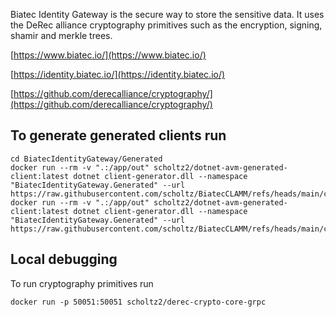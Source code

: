 ﻿Biatec Identity Gateway is the secure way to store the sensitive data. It uses the DeRec alliance cryptography primitives such as the encryption, signing, shamir and merkle trees.

[https://www.biatec.io/](https://www.biatec.io/)

[https://identity.biatec.io/](https://identity.biatec.io/)

[https://github.com/derecalliance/cryptography/](https://github.com/derecalliance/cryptography/)

## To generate generated clients run

```
cd BiatecIdentityGateway/Generated
docker run --rm -v ".:/app/out" scholtz2/dotnet-avm-generated-client:latest dotnet client-generator.dll --namespace "BiatecIdentityGateway.Generated" --url https://raw.githubusercontent.com/scholtz/BiatecCLAMM/refs/heads/main/contracts/artifacts/BiatecConfigProvider.arc56.json
docker run --rm -v ".:/app/out" scholtz2/dotnet-avm-generated-client:latest dotnet client-generator.dll --namespace "BiatecIdentityGateway.Generated" --url https://raw.githubusercontent.com/scholtz/BiatecCLAMM/refs/heads/main/contracts/artifacts/BiatecIdentityProvider.arc56.json
```

## Local debugging

To run cryptography primitives run 

```
docker run -p 50051:50051 scholtz2/derec-crypto-core-grpc
```